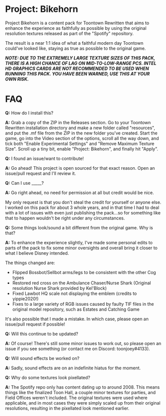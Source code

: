 # Project: Bikehorn

Project Bikehorn is a content pack for Toontown Rewritten that aims to enhance the experience as faithfully as possible by using the original resolution textures released as part of the "Spotify" repository.

The result is a near 1:1 idea of what a faithful modern day Toontown could've looked like, staying as true as possible to the original game.

***NOTE: DUE TO THE EXTREMELY LARGE TEXTURE SIZES OF THIS PACK, THERE IS A HIGH CHANCE OF LAG ON MID-TO-LOW-RANGE PCS. INTEL HD GRAPHICS CARDS ARE NOT RECOMMENDED TO BE USED WHEN RUNNING THIS PACK. YOU HAVE BEEN WARNED, USE THIS AT YOUR OWN RISK.***

# FAQ

**Q:** How do I install this?

**A:** Grab a copy of the ZIP in the Releases section. Go to your Toontown Rewritten installation directory and make a new folder called "resources", and put the .mf file from the ZIP in the new folder you've created. Start the game, go into the Video section of the options, scroll all the way down, and tick both "Enable Experimental Settings" and "Remove Maximum Texture Size". Scroll up a tiny bit, enable "Project: Bikehorn", and finally hit "Apply".

**Q:** I found an issue/want to contribute!

**A:** Go ahead! This project is open sourced for that exact reason. Open an issue/pull request and I'll review it.

**Q:** Can I use _____?

**A:** Go right ahead, no need for permission at all but credit would be nice.

My only request is that you don't steal the credit for yourself or anyone else. I worked on this pack for about 3 whole years, and in that time I had to deal with a lot of issues with even just publishing the pack...so for something like that to happen wouldn't be right under any circumstances.

**Q:** Some things look/sound a bit different from the original game. Why is that?

**A:** To enhance the experience slightly, I've made some personal edits to parts of the pack to fix some minor oversights and overall bring it closer to what I believe Disney intended.

The things changed are:

* Flipped Bossbot/Sellbot arms/legs to be consistent with the other Cog types
* Restored red cross on the Ambulance Chaser/Nurse Shark (Original resolution Nurse Shark provided by Kel'Block)
* Fixed Lawbot HQ scale not displaying the emblem (credits to yippie2020!)
* Fixes to a large variety of RGB issues caused by faulty TIF files in the original model repository, such as Estates and Catching Game

It's also possible that I made a mistake. In which case, please open an issue/pull request if possible!

**Q:** Will this continue to be updated?

**A:** Of course! There's still some minor issues to work out, so please open an issue if you see something (or contact me on Discord: toonjoey#4133).

**Q:** Will sound effects be worked on?

**A:** Sadly, sound effects are on an indefinite hiatus for the moment.

**Q:** Why do some textures look pixellated?

**A:** The Spotify repo only has content dating up to around 2008. This means things like the finalized Toon Hall, a couple minor textures for parties, and Field Offices weren't included. The original textures were used where applicable, and in most cases they were simply scaled up from their original resolutions, resulting in the pixellated look mentioned earlier.
